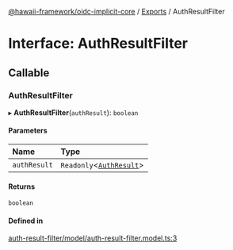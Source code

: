 [@hawaii-framework/oidc-implicit-core](../README.md) / [Exports](../modules.md) / AuthResultFilter

# Interface: AuthResultFilter

## Callable

### AuthResultFilter

▸ **AuthResultFilter**(`authResult`): `boolean`

#### Parameters

| Name | Type |
| :------ | :------ |
| `authResult` | `Readonly`<[`AuthResult`](authresult.md)\> |

#### Returns

`boolean`

#### Defined in

[auth-result-filter/model/auth-result-filter.model.ts:3](https://github.com/Q24/hawaii-packages/blob/c7d5f20/packages/oidc-implicit-core/src/auth-result-filter/model/auth-result-filter.model.ts#L3)
